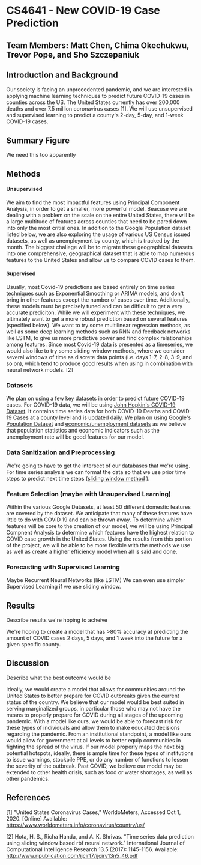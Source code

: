 # CS4641 - New COVID-19 Case Prediction
## Team Members: Matt Chen, Chima Okechukwu, Trevor Pope, and Sho Szczepaniuk
## Introduction and Background
Our society is facing an unprecedented pandemic, and we are interested in applying machine learning techniques to predict future COVID-19 cases in counties across the US. The United States currently has over 200,000 deaths and over 7.5 million coronavirus cases [1]. We will use unsupervised and supervised learning to predict a county's 2-day, 5-day, and 1-week COVID-19 cases. 

## Summary Figure
We need this too apparently
## Methods
#### Unsupervised
We aim to find the most impactful features using Principal Component Analysis, in order to get a smaller, more powerful model. Beacuse we are dealing with a problem on the scale on the entire United States, there will be a large multitude of features across counties that need to be pared down into only the most critial ones. In addition to the Google Population dataset listed below, we are also exploring the usage of various US Census issued datasets, as well as unemployment by county, which is tracked by the month. The biggest challege will be to migrate these geographical datasets into one comprehensive, geographical dataset that is able to map numerous features to the United States and allow us to compare COVID cases to them.

#### Supervised
Usually, most Covid-19 predictions are based entirely on time series techniques such as Exponential Smoothing or ARIMA models, and don't bring in other features except the number of cases over time. Additionally, these models must be precisely tuned and can be difficult to get a very accurate prediciton. While we will experiment with these techniques, we ultimately want to get a more robust prediction based on several features (specified below). We want to try some multilinear regression methods, as well as some deep learning methods such as RNN and feedback networks like LSTM, to give us more predictive power and find complex relationships among features. Since most Covid-19 data is presented as a timeseries, we would also like to try some sliding-window methods, where we consider several windows of time as discrete data points (i.e. days 1-7, 2-8, 3-9, and so on), which tend to produce good results when using in combination with neural network models. [2]

### Datasets
We plan on using a few key datasets in order to predict future COVID-19 cases. For COVID-19 data, we will be using [John Hopkin's COVID-19 Dataset](https://github.com/CSSEGISandData/COVID-19/tree/master/csse_covid_19_data). It contains time series data for both COVID-19 Deaths and COVID-19 Cases at a county level and is updated daily. We plan on using Google's [Population Dataset](https://www.google.com/publicdata/explore?ds=kf7tgg1uo9ude_&hl=en&dl=en) and [economic/unemployment datasets](https://www.google.com/publicdata/directory#) as we believe that population statistics and economic indicators such as the unemployment rate will be good features for our model.

### Data Sanitization and Preprocessing
We're going to have to get the intersect of our databases that we're using. For time series analysis we can format the data so that we use prior time steps to predict next time steps ([sliding window method](https://machinelearningmastery.com/time-series-forecasting-supervised-learning/) ).

### Feature Selection (maybe with Unsupervised Learning)
Within the various Google Datasets, at least 50 different domestic features are covered by the dataset. We anticipate that many of these features have little to do with COVID 19 and can be thrown away. To determine which features will be core to the creation of our model, we will be using Principal Compnent Analysis to determine which features have the highest relation to COVID case growth in the United States. Using the results from this portion of the project, we will be able to be more flexible with the methods we use as well as create a higher efficiency model when all is said and done. 

### Forecasting with Supervised Learning
Maybe Recurrent Neural Networks (like LSTM)
We can even use simpler Supervised Learning if we use sliding window.

## Results
Describe results we're hoping to acheive

We're hoping to create a model that has >80% accuracy at predicting the amount of COVID cases 2 days, 5 days, and 1 week into the future for a given specific county. 
## Discussion 
Describe what the best outcome would be 

Ideally, we would create a model that allows for communities around the United States to better prepare for COVID outbreaks given the current status of the country. We believe that our model would be best suited in serving marginalized groups, in particular those who may not have the means to properly prepare for COVID during all stages of the upcoming pandemic. With a model like ours, we would be able to forecast risk for these types of individuals and allow them to make educated decisions regarding the pandemic. From an institutional standpoint, a model like ours would allow for government at all levels to better equip communities in fighting the spread of the virus. If our model properly maps the next big potential hotspots, ideally, there is ample time for these types of institutions to issue warnings, stockpile PPE, or do any number of functions to lessen the severity of the outbreak.
Past COVID, we believe our model may be extended to other health crisis, such as food or water shortages, as well as other pandemics.
## References
[1] "United States Coronavirus Cases," WorldoMeters, Accessed Oct 1, 2020. [Online] Available: https://www.worldometers.info/coronavirus/country/us/

[2] Hota, H. S., Richa Handa, and A. K. Shrivas. "Time series data prediction using sliding window based rbf neural network." International Journal of Computational Intelligence Research 13.5 (2017): 1145-1156. Available: http://www.ripublication.com/ijcir17/ijcirv13n5_46.pdf
